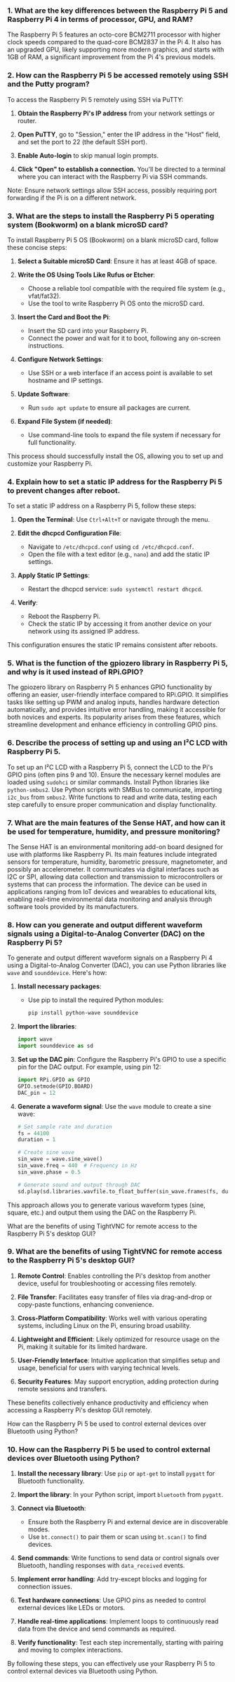 
### 1. What are the key differences between the Raspberry Pi 5 and Raspberry Pi 4 in terms of processor, GPU, and RAM?


The Raspberry Pi 5 features an octo-core BCM2711 processor with higher clock speeds compared to the quad-core BCM2837 in the Pi 4. It also has an upgraded GPU, likely supporting more modern graphics, and starts with 1GB of RAM, a significant improvement from the Pi 4's previous models.


### 2. How can the Raspberry Pi 5 be accessed remotely using SSH and the Putty program?
To access the Raspberry Pi 5 remotely using SSH via PuTTY:

1. **Obtain the Raspberry Pi's IP address** from your network settings or router.

2. **Open PuTTY**, go to "Session," enter the IP address in the "Host" field, and set the port to 22 (the default SSH port).

3. **Enable Auto-login** to skip manual login prompts.

4. **Click "Open" to establish a connection.** You'll be directed to a terminal where you can interact with the Raspberry Pi via SSH commands.

Note: Ensure network settings allow SSH access, possibly requiring port forwarding if the Pi is on a different network.



### 3. What are the steps to install the Raspberry Pi 5 operating system (Bookworm) on a blank microSD card?
To install Raspberry Pi 5 OS (Bookworm) on a blank microSD card, follow these concise steps:

1. **Select a Suitable microSD Card**: Ensure it has at least 4GB of space.

2. **Write the OS Using Tools Like Rufus or Etcher**:
   - Choose a reliable tool compatible with the required file system (e.g., vfat/fat32).
   - Use the tool to write Raspberry Pi OS onto the microSD card.

3. **Insert the Card and Boot the Pi**:
   - Insert the SD card into your Raspberry Pi.
   - Connect the power and wait for it to boot, following any on-screen instructions.

4. **Configure Network Settings**:
   - Use SSH or a web interface if an access point is available to set hostname and IP settings.

5. **Update Software**:
   - Run `sudo apt update` to ensure all packages are current.

6. **Expand File System (if needed)**:
   - Use command-line tools to expand the file system if necessary for full functionality.

This process should successfully install the OS, allowing you to set up and customize your Raspberry Pi.



### 4. Explain how to set a static IP address for the Raspberry Pi 5 to prevent changes after reboot.

To set a static IP address on a Raspberry Pi 5, follow these steps:

1. **Open the Terminal**: Use `Ctrl+Alt+T` or navigate through the menu.

2. **Edit the dhcpcd Configuration File**:
   - Navigate to `/etc/dhcpcd.conf` using `cd /etc/dhcpcd.conf`.
   - Open the file with a text editor (e.g., `nano`) and add the static IP settings.

3. **Apply Static IP Settings**:
   - Restart the dhcpcd service: `sudo systemctl restart dhcpcd`.

4. **Verify**:
   - Reboot the Raspberry Pi.
   - Check the static IP by accessing it from another device on your network using its assigned IP address.

This configuration ensures the static IP remains consistent after reboots.




### 5. What is the function of the gpiozero library in Raspberry Pi 5, and why is it used instead of RPi.GPIO?
The gpiozero library on Raspberry Pi 5 enhances GPIO functionality by offering an easier, user-friendly interface compared to RPi.GPIO. It simplifies tasks like setting up PWM and analog inputs, handles hardware detection automatically, and provides intuitive error handling, making it accessible for both novices and experts. Its popularity arises from these features, which streamline development and enhance efficiency in controlling GPIO pins.


### 6. Describe the process of setting up and using an I²C LCD with Raspberry Pi 5.

To set up an I²C LCD with a Raspberry Pi 5, connect the LCD to the Pi's GPIO pins (often pins 9 and 10). Ensure the necessary kernel modules are loaded using `sudohci` or similar commands. Install Python libraries like `python-smbus2`. Use Python scripts with SMBus to communicate, importing `i2c_bus` from `smbus2`. Write functions to read and write data, testing each step carefully to ensure proper communication and display functionality.


### 7. What are the main features of the Sense HAT, and how can it be used for temperature, humidity, and pressure monitoring?

The Sense HAT is an environmental monitoring add-on board designed for use with platforms like Raspberry Pi. Its main features include integrated sensors for temperature, humidity, barometric pressure, magnetometer, and possibly an accelerometer. It communicates via digital interfaces such as I2C or SPI, allowing data collection and transmission to microcontrollers or systems that can process the information. The device can be used in applications ranging from IoT devices and wearables to educational kits, enabling real-time environmental data monitoring and analysis through software tools provided by its manufacturers.



### 8. How can you generate and output different waveform signals using a Digital-to-Analog Converter (DAC) on the Raspberry Pi 5?

To generate and output different waveform signals on a Raspberry Pi 4 using a Digital-to-Analog Converter (DAC), you can use Python libraries like `wave` and `sounddevice`. Here's how:

1. **Install necessary packages**:
   - Use pip to install the required Python modules:  
     ```bash
     pip install python-wave sounddevice
     ```

2. **Import the libraries**:
   ```python
   import wave
   import sounddevice as sd
   ```

3. **Set up the DAC pin**:
   Configure the Raspberry Pi's GPIO to use a specific pin for the DAC output. For example, using pin 12:  
   ```python
   import RPi.GPIO as GPIO
   GPIO.setmode(GPIO.BOARD)
   DAC_pin = 12
   ```

4. **Generate a waveform signal**:
   Use the `wave` module to create a sine wave:  
   ```python
   # Set sample rate and duration
   fs = 44100
   duration = 1

   # Create sine wave
   sin_wave = wave.sine_wave()
   sin_wave.freq = 440  # Frequency in Hz
   sin_wave.phase = 0.5

   # Generate sound and output through DAC
   sd.play(sd.libraries.wavfile.to_float_buffer(sin_wave.frames(fs, duration)), fs)
   ```

This approach allows you to generate various waveform types (sine, square, etc.) and output them using the DAC on the Raspberry Pi.



What are the benefits of using TightVNC for remote access to the Raspberry Pi 5's desktop GUI?


### 9. What are the benefits of using TightVNC for remote access to the Raspberry Pi 5's desktop GUI?
1. **Remote Control**: Enables controlling the Pi's desktop from another device, useful for troubleshooting or accessing files remotely.

2. **File Transfer**: Facilitates easy transfer of files via drag-and-drop or copy-paste functions, enhancing convenience.

3. **Cross-Platform Compatibility**: Works well with various operating systems, including Linux on the Pi, ensuring broad usability.

4. **Lightweight and Efficient**: Likely optimized for resource usage on the Pi, making it suitable for its limited hardware.

5. **User-Friendly Interface**: Intuitive application that simplifies setup and usage, beneficial for users with varying technical levels.

6. **Security Features**: May support encryption, adding protection during remote sessions and transfers.

These benefits collectively enhance productivity and efficiency when accessing a Raspberry Pi's desktop GUI remotely.




How can the Raspberry Pi 5 be used to control external devices over Bluetooth using Python?



### 10. How can the Raspberry Pi 5 be used to control external devices over Bluetooth using Python?
1. **Install the necessary library**: Use `pip` or `apt-get` to install `pygatt` for Bluetooth functionality.

2. **Import the library**: In your Python script, import `bluetooth` from `pygatt`.

3. **Connect via Bluetooth**:
   - Ensure both the Raspberry Pi and external device are in discoverable modes.
   - Use `bt.connect()` to pair them or scan using `bt.scan()` to find devices.

4. **Send commands**: Write functions to send data or control signals over Bluetooth, handling responses with `data_received` events.

5. **Implement error handling**: Add try-except blocks and logging for connection issues.

6. **Test hardware connections**: Use GPIO pins as needed to control external devices like LEDs or motors.

7. **Handle real-time applications**: Implement loops to continuously read data from the device and send commands as required.

8. **Verify functionality**: Test each step incrementally, starting with pairing and moving to complex interactions.

By following these steps, you can effectively use your Raspberry Pi 5 to control external devices via Bluetooth using Python.

